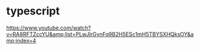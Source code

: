 # typescript
https://www.youtube.com/watch?v=RA8RFTZccYU&amp;list=PLwJIrGynFq9B2H5ESc1mH5TBYSXHQksOY&amp;index=4
